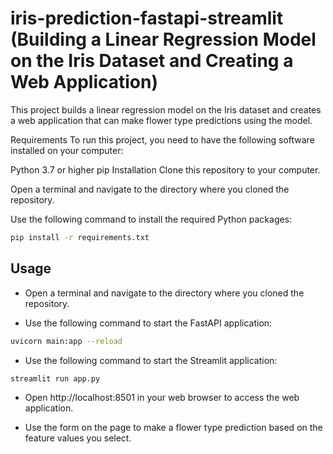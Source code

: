 # iris-prediction-fastapi-streamlit (Building a Linear Regression Model on the Iris Dataset and Creating a Web Application)

This project builds a linear regression model on the Iris dataset and creates a web application that can make flower type predictions using the model.

Requirements
To run this project, you need to have the following software installed on your computer:

Python 3.7 or higher
pip
Installation
Clone this repository to your computer.

Open a terminal and navigate to the directory where you cloned the repository.

Use the following command to install the required Python packages:
```bash
pip install -r requirements.txt
```
## Usage
* Open a terminal and navigate to the directory where you cloned the repository.

* Use the following command to start the FastAPI application:
```bash
uvicorn main:app --reload
```
* Use the following command to start the Streamlit application:
```bash
streamlit run app.py
```
* Open http://localhost:8501 in your web browser to access the web application.

* Use the form on the page to make a flower type prediction based on the feature values you select.

